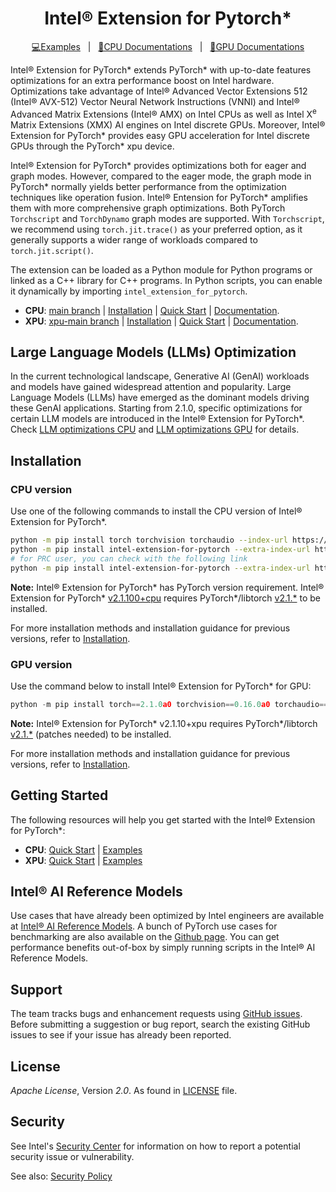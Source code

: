 <div align="center">
  
Intel® Extension for Pytorch*
===========================

[💻Examples](./docs/tutorials/examples.md)&nbsp;&nbsp;&nbsp;|&nbsp;&nbsp;&nbsp;[📖CPU Documentations](https://intel.github.io/intel-extension-for-pytorch/cpu/latest/)&nbsp;&nbsp;&nbsp;|&nbsp;&nbsp;&nbsp;[📖GPU Documentations](https://intel.github.io/intel-extension-for-pytorch/xpu/latest/)
</div>



Intel® Extension for PyTorch\* extends PyTorch\* with up-to-date features optimizations for an extra performance boost on Intel hardware. Optimizations take advantage of Intel® Advanced Vector Extensions 512 (Intel® AVX-512) Vector Neural Network Instructions (VNNI) and Intel® Advanced Matrix Extensions (Intel® AMX) on Intel CPUs as well as Intel X<sup>e</sup> Matrix Extensions (XMX) AI engines on Intel discrete GPUs. Moreover, Intel® Extension for PyTorch* provides easy GPU acceleration for Intel discrete GPUs through the PyTorch* xpu device.

Intel® Extension for PyTorch\* provides optimizations both for eager and graph modes. However,  compared to the eager mode, the graph mode in PyTorch* normally yields better performance from the optimization techniques like operation fusion. Intel® Entension for PyTorch* amplifies them with more comprehensive graph optimizations. Both PyTorch `Torchscript` and `TorchDynamo` graph modes are supported. With `Torchscript`, we recommend using `torch.jit.trace()` as your preferred option, as it generally supports a wider range of workloads compared to `torch.jit.script()`.

The extension can be loaded as a Python module for Python programs or linked as a C++ library for C++ programs. In Python scripts, you can enable it dynamically by importing `intel_extension_for_pytorch`.

* **CPU**: [main branch](https://github.com/intel/intel-extension-for-pytorch/tree/main) | [Installation](https://intel.github.io/intel-extension-for-pytorch/index.html#installation?platform=cpu&version=v2.1.0%2Bcpu) | [Quick Start](https://intel.github.io/intel-extension-for-pytorch/cpu/latest/tutorials/getting_started.html) | [Documentation](https://intel.github.io/intel-extension-for-pytorch/cpu/latest/).
* **XPU**: [xpu-main branch](https://github.com/intel/intel-extension-for-pytorch/tree/xpu-main) | [Installation](https://intel.github.io/intel-extension-for-pytorch/index.html#installation?platform=gpu&version=v2.1.0%2Bxpu>) | [Quick Start](https://intel.github.io/intel-extension-for-pytorch/xpu/latest/tutorials/getting_started.html) | [Documentation](https://intel.github.io/intel-extension-for-pytorch/xpu/latest/).

## Large Language Models (LLMs) Optimization

In the current technological landscape, Generative AI (GenAI) workloads and models have gained widespread attention and popularity. Large Language Models (LLMs) have emerged as the dominant models driving these GenAI applications. Starting from 2.1.0, specific optimizations for certain LLM models are introduced in the Intel® Extension for PyTorch\*. Check [LLM optimizations CPU](./examples/cpu/inference/python/llm) and [LLM optimizations GPU](./examples/gpu/inference/python/llm) for details.


## Installation

### CPU version

Use one of the following commands to install the CPU version of Intel® Extension for PyTorch\*.

```bash
python -m pip install torch torchvision torchaudio --index-url https://download.pytorch.org/whl/cpu
python -m pip install intel-extension-for-pytorch --extra-index-url https://pytorch-extension.intel.com/release-whl/stable/cpu/us/
# for PRC user, you can check with the following link
python -m pip install intel-extension-for-pytorch --extra-index-url https://pytorch-extension.intel.com/release-whl/stable/cpu/cn/
```

**Note:** Intel® Extension for PyTorch\* has PyTorch version requirement. Intel® Extension for PyTorch* [v2.1.100+cpu](https://github.com/intel/intel-extension-for-pytorch/tree/v2.1.100%2Bcpu) requires PyTorch*/libtorch [v2.1.*](https://github.com/pytorch/pytorch/tree/v2.1.1) to be installed.

For more installation methods and installation guidance for previous versions, refer to [Installation](https://intel.github.io/intel-extension-for-pytorch/#installation).

### GPU version

Use the command below to install Intel® Extension for PyTorch\* for GPU:

```python
python -m pip install torch==2.1.0a0 torchvision==0.16.0a0 torchaudio==2.1.0a0 intel-extension-for-pytorch==2.1.10+xpu --extra-index-url https://pytorch-extension.intel.com/release-whl/stable/xpu/us/
```

**Note:** Intel® Extension for PyTorch* v2.1.10+xpu requires PyTorch*/libtorch [v2.1.*](https://github.com/pytorch/pytorch/tree/v2.1.0) (patches needed) to be installed.

For more installation methods and installation guidance for previous versions, refer to [Installation](https://intel.github.io/intel-extension-for-pytorch/#installation).


## Getting Started

The following resources will help you get started with the Intel® Extension for PyTorch*:

* **CPU**: [Quick Start](https://intel.github.io/intel-extension-for-pytorch/cpu/latest/tutorials/getting_started.html) | [Examples](https://intel.github.io/intel-extension-for-pytorch/cpu/latest/tutorials/examples.html) 
* **XPU**: [Quick Start](https://intel.github.io/intel-extension-for-pytorch/xpu/latest/tutorials/getting_started.html) | [Examples](https://intel.github.io/intel-extension-for-pytorch/xpu/latest/tutorials/examples.html)

## Intel® AI Reference Models

Use cases that have already been optimized by Intel engineers are available at [Intel® AI Reference Models](https://github.com/IntelAI/models/tree/pytorch-r2.1-models). A bunch of PyTorch use cases for benchmarking are also available on the [Github page](https://github.com/IntelAI/models/tree/pytorch-r2.1-models/benchmarks#pytorch-use-cases). You can get performance benefits out-of-box by simply running scripts in the Intel® AI Reference Models.

## Support

The team tracks bugs and enhancement requests using [GitHub issues](https://github.com/intel/intel-extension-for-pytorch/issues/). Before submitting a suggestion or bug report, search the existing GitHub issues to see if your issue has already been reported.

## License

_Apache License_, Version _2.0_. As found in [LICENSE](https://github.com/intel/intel-extension-for-pytorch/blob/main/LICENSE) file.

## Security

See Intel's [Security Center](https://www.intel.com/content/www/us/en/security-center/default.html)
for information on how to report a potential security issue or vulnerability.

See also: [Security Policy](SECURITY.md)

